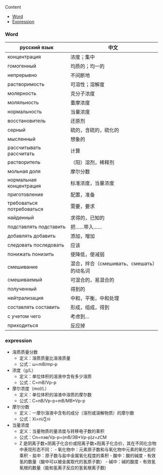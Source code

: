 Content

- [Word](#word)
- [Expression](#expression)

### Word

| русский язык    | 中文      |
|-----------------|---------|
| концентрация    | 浓度；集中   |
| гомогенный      | 均质的；均一的 |
| непрерывно      | 不间断地    |
| растворимость   | 可溶性；溶解度 |
| молярность      | 克分子浓度   |
| моляльность     | 重摩浓度    |
| нормальность    | 当量浓度    |
| восстановитель  | 还原剂     |
| серный                    | 硫的，含硫的，硫化的 |
| мысленный                 | 想象的 |
| рассчитывать рассчитать   | 计算 |
| растворитель              | （阳）溶剂，稀释剂 |
| мольная доля              | 摩尔分数 |
| нормальная концентрация   | 标准浓度，当量浓度 |
| приготовление             | 配置，准备 |
| требоваться потребоваться | 需要，要求 |
| найденный                 | 求得的，已知的 |
| подставлять подставить    | 把……带入…… |
| добавлять добавить        | 添加，增加 |
| следовать последовать     | 应该 |
| понижать понизить         | 使降低，使减弱 |
| смешивание                | 混合，拌合（смешивать、смешать）的动名词 |
| смешиваемый               | 可混合的，易混合的 |
| полученный                | 得到的 |
| нейтрализация             | 中和，平衡，中和处理 |
| составлять составить      | 形成，组成，得到 |
| с учетом чего             | 考虑到… |
| приходиться               | 反应掉 |


### expression

- 溶质质量分数
  - 定义：溶质质量比溶液质量
  - 公式：ω=mB/mp-p 
- 浓度（g/L）
  - 定义：单位体积的溶液中含有多少溶质
  - 公式：C=mB/Vp-p  
- 摩尔浓度（mol/L）
  - 定义：单位体积的溶液中溶质的摩尔数
  - 公式：C=nB/Vp-p=mB/MB*Vp-p
- 摩尔分数
  - 定义：一摩尔溶液中含有的成分（溶剂或溶解物质）的摩尔数
  - 公式：Xi=ni/∑ni
- 当量浓度
  - 定义：当量物质的量浓度与转移电子数的乘积
  - 公式：Cn=nэв/Vp-p=(mB/ЭВ*Vp-p)*z=z*CM
  - Z 是阴离子数×阴离子化合价或阳离子数×阳离子化合价，其在不同化合物中表现形态不同：
        - 氧化物中：元素原子数和与氧化物中元素的氧化态的乘积
        - 盐中：原子数与盐中金属氧化程度的乘积
        - 酸中：酸的碱度
          - 有效氢的数量（酸中可以被金属取代的氢原子数）
        - 碱中：碱的酸度
          - 有效氢氧根的数量（能和氢离子反应的氢氧根离子数)